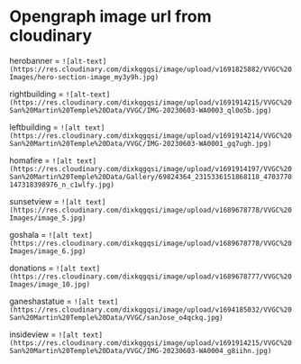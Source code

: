 # Opengraph image url from cloudinary

herobanner = `![alt-text](https://res.cloudinary.com/dixkqgqsi/image/upload/v1691825882/VVGC%20Images/hero-section-image_my3y9h.jpg)`

rightbuilding = `![alt-text](https://res.cloudinary.com/dixkqgqsi/image/upload/v1691914215/VVGC%20San%20Martin%20Temple%20Data/VVGC/IMG-20230603-WA0003_ql0o5b.jpg)`

leftbuilding = `![alt text](https://res.cloudinary.com/dixkqgqsi/image/upload/v1691914214/VVGC%20San%20Martin%20Temple%20Data/VVGC/IMG-20230603-WA0001_gq7ugh.jpg)`

homafire = `![alt text](https://res.cloudinary.com/dixkqgqsi/image/upload/v1691914197/VVGC%20San%20Martin%20Temple%20Data/Gallery/69824364_2315336151868118_4703770147318398976_n_c1wlfy.jpg)`

sunsetview = `![alt text](https://res.cloudinary.com/dixkqgqsi/image/upload/v1689678778/VVGC%20Images/image_5.jpg)`

goshala = `![alt text](https://res.cloudinary.com/dixkqgqsi/image/upload/v1689678778/VVGC%20Images/image_6.jpg)`

donations = `![alt text](https://res.cloudinary.com/dixkqgqsi/image/upload/v1689678777/VVGC%20Images/image_10.jpg)`

ganeshastatue = `![alt text](https://res.cloudinary.com/dixkqgqsi/image/upload/v1694185032/VVGC%20San%20Martin%20Temple%20Data/VVGC/sanJose_o4qckq.jpg)`

insideview = `![alt text](https://res.cloudinary.com/dixkqgqsi/image/upload/v1691914215/VVGC%20San%20Martin%20Temple%20Data/VVGC/IMG-20230603-WA0004_g8iihn.jpg)`
